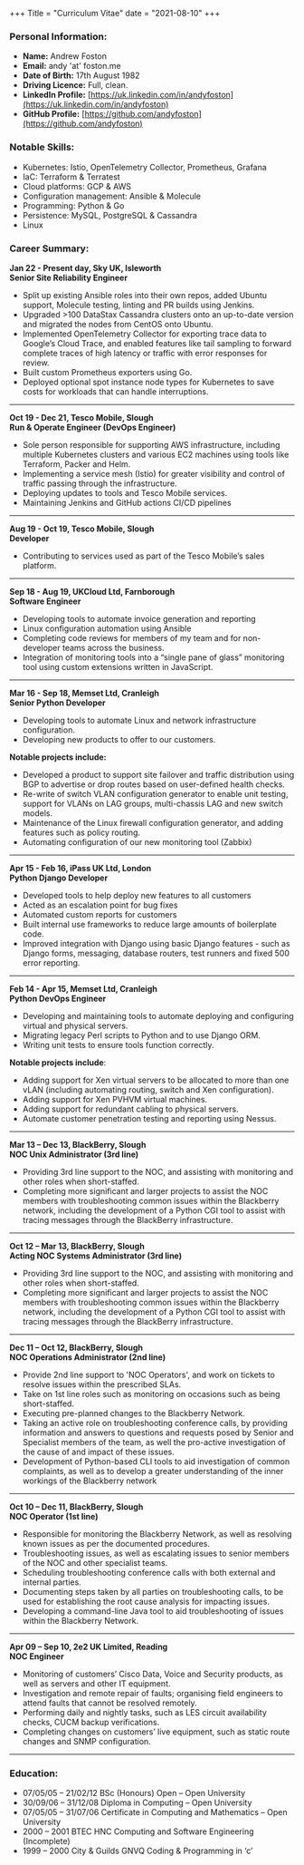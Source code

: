+++
Title = "Curriculum Vitae"
date = "2021-08-10"
+++

### Personal Information:
- **Name:**   Andrew Foston
- **Email:** 			andy 'at' foston.me
- **Date of Birth:**		17th August 1982
- **Driving Licence:** 	Full, clean.
- **LinkedIn Profile:**	[https://uk.linkedin.com/in/andyfoston](https://uk.linkedin.com/in/andyfoston)
- **GitHub Profile:**	[https://github.com/andyfoston](https://github.com/andyfoston)

### Notable Skills:
- Kubernetes: Istio, OpenTelemetry Collector, Prometheus, Grafana
- IaC: Terraform & Terratest
- Cloud platforms: GCP & AWS
- Configuration management: Ansible & Molecule
- Programming: Python & Go
- Persistence: MySQL, PostgreSQL & Cassandra
- Linux

### Career Summary:
**Jan 22 - Present day, Sky UK, Isleworth**  
**Senior Site Reliability Engineer**  
- Split up existing Ansible roles into their own repos, added Ubuntu support, Molecule testing, linting and PR builds using Jenkins.
- Upgraded >100 DataStax Cassandra clusters onto an up-to-date version and migrated the nodes from CentOS onto Ubuntu.
- Implemented OpenTelemetry Collector for exporting trace data to Google’s Cloud Trace, and enabled features like tail sampling to forward complete traces of high latency or traffic with error responses for review.
- Built custom Prometheus exporters using Go.
- Deployed optional spot instance node types for Kubernetes to save costs for workloads that can handle interruptions.

***

**Oct 19 - Dec 21, Tesco Mobile, Slough**  
**Run & Operate Engineer (DevOps Engineer)**  
- Sole person responsible for supporting AWS infrastructure, including multiple Kubernetes clusters and various EC2 machines using tools like Terraform, Packer and Helm.
- Implementing a service mesh (Istio) for greater visibility and control of traffic passing through the infrastructure.
- Deploying updates to tools and Tesco Mobile services.
- Maintaining Jenkins and GitHub actions CI/CD pipelines

***

**Aug 19 - Oct 19, Tesco Mobile, Slough**  
**Developer**  
- Contributing to services used as part of the Tesco Mobile’s sales platform.

***

**Sep 18 - Aug 19, UKCloud Ltd, Farnborough**  
**Software Engineer**  
- Developing tools to automate invoice generation and reporting
- Linux configuration automation using Ansible
- Completing code reviews for members of my team and for non-developer teams across the business.
- Integration of monitoring tools into a “single pane of glass” monitoring tool using custom extensions written in JavaScript.

***

**Mar 16 - Sep 18, Memset Ltd, Cranleigh**  
**Senior Python Developer**  
- Developing tools to automate Linux and network infrastructure configuration.
- Developing new products to offer to our customers.

**Notable projects include:**  
- Developed a product to support site failover and traffic distribution using BGP to advertise or drop routes based on user-defined health checks.
- Re-write of switch VLAN configuration generator to enable unit testing, support for VLANs on LAG groups,  multi-chassis LAG and new switch models.
- Maintenance of the Linux firewall configuration generator, and adding features such as policy routing.
- Automating configuration of our new monitoring tool (Zabbix)

***

**Apr 15 - Feb 16, iPass UK Ltd, London**  
**Python Django Developer**  
- Developed tools to help deploy new features to all customers
- Acted as an escalation point for bug fixes
- Automated custom reports for customers
- Built internal use frameworks to reduce large amounts of boilerplate code.
- Improved integration with Django using basic Django features - such as Django forms, messaging, database routers, test runners and fixed 500 error reporting.

***

**Feb 14 - Apr 15, Memset Ltd, Cranleigh**  
**Python DevOps Engineer**  
- Developing and maintaining tools to automate deploying and configuring virtual and physical servers.
- Migrating legacy Perl scripts to Python and to use Django ORM.
- Writing unit tests to ensure tools function correctly.

**Notable projects include**:
- Adding support for Xen virtual servers to be allocated to more than one vLAN (including automating routing, switch and Xen configuration).
- Adding support for Xen PVHVM virtual machines.
- Adding support for redundant cabling to physical servers.
- Automate customer penetration testing and reporting using Nessus.

***

**Mar 13 – Dec 13, BlackBerry, Slough**  
**NOC Unix Administrator (3rd line)**  
- Providing 3rd line support to the NOC, and assisting with monitoring and other roles when short-staffed.
- Completing more significant and larger projects to assist the NOC members with troubleshooting common issues within the Blackberry network, including the development of a Python CGI tool to assist with tracing messages through the BlackBerry infrastructure.

***

**Oct 12 – Mar 13, BlackBerry, Slough**  
**Acting NOC Systems Administrator (3rd line)**  
- Providing 3rd line support to the NOC, and assisting with monitoring and other roles when short-staffed.
- Completing more significant and larger projects to assist the NOC members with troubleshooting common issues within the Blackberry network, including the development of a Python CGI tool to assist with tracing messages through the BlackBerry infrastructure.

***

**Dec 11 – Oct 12, BlackBerry, Slough**  
**NOC Operations Administrator (2nd line)**  
- Provide 2nd line support to 'NOC Operators', and work on tickets to resolve issues within the prescribed SLAs.
- Take on 1st line roles such as monitoring on occasions such as being short-staffed.
- Executing pre-planned changes to the Blackberry Network.
- Taking an active role on troubleshooting conference calls, by providing information and answers to questions and requests posed by Senior and Specialist members of the team, as well the pro-active investigation of the cause of and impact of these issues.
- Development of Python-based CLI tools to aid investigation of common complaints, as well as to develop a greater understanding of the inner workings of the Blackberry network

***

**Oct 10 – Dec 11, BlackBerry, Slough**  
**NOC Operator (1st line)**  
- Responsible for monitoring the Blackberry Network, as well as resolving known issues as per the documented procedures.
- Troubleshooting issues, as well as escalating issues to senior members of the NOC and other specialist teams.
- Scheduling troubleshooting conference calls with both external and internal parties.
- Documenting steps taken by all parties on troubleshooting calls, to be used for establishing the root cause analysis for impacting issues.
- Developing a command-line Java tool to aid troubleshooting of issues within the Blackberry Network.

***

**Apr 09 – Sep 10, 2e2 UK Limited, Reading**  
**NOC Engineer**  
- Monitoring of customers’ Cisco Data, Voice and Security products, as well as servers and other IT equipment.
- Investigation and remote repair of faults; organising field engineers to attend faults that cannot be resolved remotely.
- Performing daily and nightly tasks, such as LES circuit availability checks, CUCM backup verifications.
- Completing changes on customers’ live equipment, such as static route changes and SNMP configuration.

***

### Education:
- 07/05/05 – 21/02/12 BSc (Honours) Open – Open University
- 30/09/06 – 31/12/08 Diploma in Computing – Open University
- 07/05/05 – 31/07/06 Certificate in Computing and Mathematics – Open University
- 2000 – 2001 	 	BTEC HNC Computing and Software Engineering (Incomplete)
- 1999 – 2000 		City & Guilds GNVQ Coding & Programming in ‘c’ 